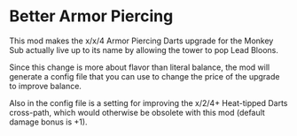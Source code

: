 # Better Armor Piercing

This mod makes the x/x/4 Armor Piercing Darts upgrade for the Monkey Sub actually live up to its name by allowing the tower to pop Lead Bloons.

Since this change is more about flavor than literal balance, the mod will generate a config file that you can use to change the price of the upgrade to improve balance.

Also in the config file is a setting for improving the x/2/4+ Heat-tipped Darts cross-path, which would otherwise be obsolete with this mod (default damage bonus is +1).